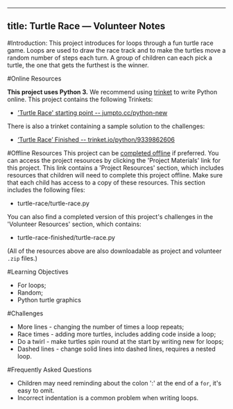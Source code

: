
---
title: Turtle Race — Volunteer Notes
---

#Introduction:
This project introduces for loops through a fun turtle race game. Loops are used to draw the race track and to make the turtles move a random number of steps each turn. A group of children can each pick a turtle, the one that gets the furthest is the winner. 

#Online Resources

__This project uses Python 3.__ We recommend using [trinket](https://trinket.io/) to write Python online. This project contains the following Trinkets:

+ ['Turtle Race' starting point -- jumpto.cc/python-new](http://jumpto.cc/python-new)

There is also a trinket containing a sample solution to the challenges:

+ [‘Turtle Race’ Finished -- trinket.io/python/9339862606](https://trinket.io/python/9339862606)

#Offline Resources
This project can be [completed offline](https://www.codeclubprojects.org/en-GB/resources/python-working-offline/) if preferred. You can access the project resources by clicking the 'Project Materials' link for this project. This link contains a 'Project Resources' section, which includes resources that children will need to complete this project offline. Make sure that each child has access to a copy of these resources. This section includes the following files:

+ turtle-race/turtle-race.py

You can also find a completed version of this project's challenges in the 'Volunteer Resources' section, which contains:

+ turtle-race-finished/turtle-race.py

(All of the resources above are also downloadable as project and volunteer `.zip` files.)

#Learning Objectives
+ For loops;
+ Random;
+ Python turtle graphics

#Challenges
+ More lines - changing the number of times a loop repeats;
+ Race times - adding more turtles, includes adding code inside a loop;
+ Do a twirl - make turtles spin round at the start by writing new for loops;
+ Dashed lines - change solid lines into dashed lines, requires a nested loop.

#Frequently Asked Questions
+ Children may need reminding about the colon ':' at the end of a `for`, it's easy to omit. 
+ Incorrect indentation is a common problem when writing loops. 

